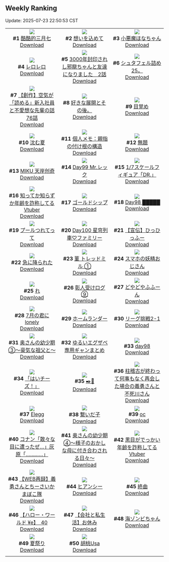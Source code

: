 ## Weekly Ranking
Update: 2025-07-23 22:50:53 CST

|      |      |      |
| :----: | :----: | :----: |
| ![](https://i.pixiv.re/c/240x480/img-master/img/2025/07/17/02/01/11/132780553_p0_master1200.jpg)<br>**#1** [酷酷的三月七](https://www.pixiv.net/artworks/132780553)<br>[Download](https://i.pixiv.re/img-original/img/2025/07/17/02/01/11/132780553_p0.jpg) | ![](https://i.pixiv.re/c/240x480/img-master/img/2025/07/16/00/00/15/132740037_p0_master1200.jpg)<br>**#2** [想いを込めて](https://www.pixiv.net/artworks/132740037)<br>[Download](https://i.pixiv.re/img-original/img/2025/07/16/00/00/15/132740037_p0.jpg) | ![](https://i.pixiv.re/c/240x480/img-master/img/2025/07/17/17/35/13/132796373_p0_master1200.jpg)<br>**#3** [小悪魔ほなちゃん](https://www.pixiv.net/artworks/132796373)<br>[Download](https://i.pixiv.re/img-original/img/2025/07/17/17/35/13/132796373_p0.jpg) |
| ![](https://i.pixiv.re/c/240x480/img-master/img/2025/07/17/00/00/04/132776215_p0_master1200.jpg)<br>**#4** [レロレロ](https://www.pixiv.net/artworks/132776215)<br>[Download](https://i.pixiv.re/img-original/img/2025/07/17/00/00/04/132776215_p0.png) | ![](https://i.pixiv.re/c/240x480/img-master/img/2025/07/17/00/01/23/132776567_p0_master1200.jpg)<br>**#5** [3000年封印されし邪龍ちゃんと友達になりました　2話](https://www.pixiv.net/artworks/132776567)<br>[Download](https://i.pixiv.re/img-original/img/2025/07/17/00/01/23/132776567_p0.jpg) | ![](https://i.pixiv.re/c/240x480/img-master/img/2025/07/17/22/29/08/132807059_p0_master1200.jpg)<br>**#6** [シュタフェル詰め25。](https://www.pixiv.net/artworks/132807059)<br>[Download](https://i.pixiv.re/img-original/img/2025/07/17/22/29/08/132807059_p0.png) |
| ![](https://i.pixiv.re/c/240x480/img-master/img/2025/07/17/19/56/07/132800816_p0_master1200.jpg)<br>**#7** [【創作】空気が「読める」新入社員と不愛想な先輩の話76話](https://www.pixiv.net/artworks/132800816)<br>[Download](https://i.pixiv.re/img-original/img/2025/07/17/19/56/07/132800816_p0.jpg) | ![](https://i.pixiv.re/c/240x480/img-master/img/2025/07/17/22/08/05/132806224_p0_master1200.jpg)<br>**#8** [好きな展開とその後。](https://www.pixiv.net/artworks/132806224)<br>[Download](https://i.pixiv.re/img-original/img/2025/07/17/22/08/05/132806224_p0.jpg) | ![](https://i.pixiv.re/c/240x480/img-master/img/2025/07/18/07/30/01/132819722_p0_master1200.jpg)<br>**#9** [目覚め](https://www.pixiv.net/artworks/132819722)<br>[Download](https://i.pixiv.re/img-original/img/2025/07/18/07/30/01/132819722_p0.jpg) |
| ![](https://i.pixiv.re/c/240x480/img-master/img/2025/07/16/20/07/13/132766412_p0_master1200.jpg)<br>**#10** [沈む夏](https://www.pixiv.net/artworks/132766412)<br>[Download](https://i.pixiv.re/img-original/img/2025/07/16/20/07/13/132766412_p0.jpg) | ![](https://i.pixiv.re/c/240x480/img-master/img/2025/07/17/06/00/04/132783993_p0_master1200.jpg)<br>**#11** [個人メモ：親指の付け根の構造](https://www.pixiv.net/artworks/132783993)<br>[Download](https://i.pixiv.re/img-original/img/2025/07/17/06/00/04/132783993_p0.jpg) | ![](https://i.pixiv.re/c/240x480/img-master/img/2025/07/16/00/00/11/132740009_p0_master1200.jpg)<br>**#12** [無題](https://www.pixiv.net/artworks/132740009)<br>[Download](https://i.pixiv.re/img-original/img/2025/07/16/00/00/11/132740009_p0.jpg) |
| ![](https://i.pixiv.re/c/240x480/img-master/img/2025/07/17/00/06/33/132776882_p0_master1200.jpg)<br>**#13** [MIKU 天岸创奇](https://www.pixiv.net/artworks/132776882)<br>[Download](https://i.pixiv.re/img-original/img/2025/07/17/00/06/33/132776882_p0.jpg) | ![](https://i.pixiv.re/c/240x480/img-master/img/2025/07/17/00/00/05/132776220_p0_master1200.jpg)<br>**#14** [Day99 Mr.レック](https://www.pixiv.net/artworks/132776220)<br>[Download](https://i.pixiv.re/img-original/img/2025/07/17/00/00/05/132776220_p0.jpg) | ![](https://i.pixiv.re/c/240x480/img-master/img/2025/07/17/00/30/12/132777854_p0_master1200.jpg)<br>**#15** [1/7スケールフィギュア「DR.」](https://www.pixiv.net/artworks/132777854)<br>[Download](https://i.pixiv.re/img-original/img/2025/07/17/00/30/12/132777854_p0.jpg) |
| ![](https://i.pixiv.re/c/240x480/img-master/img/2025/07/17/21/02/40/132803614_p0_master1200.jpg)<br>**#16** [知ってか知らずか年齢を詐称してるVtuber](https://www.pixiv.net/artworks/132803614)<br>[Download](https://i.pixiv.re/img-original/img/2025/07/17/21/02/40/132803614_p0.png) | ![](https://i.pixiv.re/c/240x480/img-master/img/2025/07/16/00/00/05/132739959_p0_master1200.jpg)<br>**#17** [ゴールドシップ](https://www.pixiv.net/artworks/132739959)<br>[Download](https://i.pixiv.re/img-original/img/2025/07/16/00/00/05/132739959_p0.png) | ![](https://i.pixiv.re/c/240x480/img-master/img/2025/07/16/00/00/05/132739955_p0_master1200.jpg)<br>**#18** [Day98 █████](https://www.pixiv.net/artworks/132739955)<br>[Download](https://i.pixiv.re/img-original/img/2025/07/16/00/00/05/132739955_p0.jpg) |
| ![](https://i.pixiv.re/c/240x480/img-master/img/2025/07/17/00/00/15/132776307_p0_master1200.jpg)<br>**#19** [プールつれてって](https://www.pixiv.net/artworks/132776307)<br>[Download](https://i.pixiv.re/img-original/img/2025/07/17/00/00/15/132776307_p0.png) | ![](https://i.pixiv.re/c/240x480/img-master/img/2025/07/18/00/00/09/132810846_p0_master1200.jpg)<br>**#20** [Day100 星穹列車♡ファミリー](https://www.pixiv.net/artworks/132810846)<br>[Download](https://i.pixiv.re/img-original/img/2025/07/18/00/00/09/132810846_p0.jpg) | ![](https://i.pixiv.re/c/240x480/img-master/img/2025/07/17/13/21/06/132791400_p0_master1200.jpg)<br>**#21** [【宣伝】ひっひっふー](https://www.pixiv.net/artworks/132791400)<br>[Download](https://i.pixiv.re/img-original/img/2025/07/17/13/21/06/132791400_p0.png) |
| ![](https://i.pixiv.re/c/240x480/img-master/img/2025/07/17/00/00/05/132776217_p0_master1200.jpg)<br>**#22** [急に降られた](https://www.pixiv.net/artworks/132776217)<br>[Download](https://i.pixiv.re/img-original/img/2025/07/17/00/00/05/132776217_p0.jpg) | ![](https://i.pixiv.re/c/240x480/img-master/img/2025/07/17/22/33/57/132774674_p0_master1200.jpg)<br>**#23** [菫 トレッドミル ①](https://www.pixiv.net/artworks/132774674)<br>[Download](https://i.pixiv.re/img-original/img/2025/07/17/22/33/57/132774674_p0.png) | ![](https://i.pixiv.re/c/240x480/img-master/img/2025/07/16/02/38/19/132745251_p0_master1200.jpg)<br>**#24** [スマホの妖精おじさん](https://www.pixiv.net/artworks/132745251)<br>[Download](https://i.pixiv.re/img-original/img/2025/07/16/02/38/19/132745251_p0.jpg) |
| ![](https://i.pixiv.re/c/240x480/img-master/img/2025/07/17/04/30/01/132782813_p0_master1200.jpg)<br>**#25** [れ](https://www.pixiv.net/artworks/132782813)<br>[Download](https://i.pixiv.re/img-original/img/2025/07/17/04/30/01/132782813_p0.jpg) | ![](https://i.pixiv.re/c/240x480/img-master/img/2025/07/17/22/47/13/132807765_p0_master1200.jpg)<br>**#26** [彰人受けログ⑨](https://www.pixiv.net/artworks/132807765)<br>[Download](https://i.pixiv.re/img-original/img/2025/07/17/22/47/13/132807765_p0.jpg) | ![](https://i.pixiv.re/c/240x480/img-master/img/2025/07/17/00/00/12/132776269_p0_master1200.jpg)<br>**#27** [どやどやふふーん](https://www.pixiv.net/artworks/132776269)<br>[Download](https://i.pixiv.re/img-original/img/2025/07/17/00/00/12/132776269_p0.png) |
| ![](https://i.pixiv.re/c/240x480/img-master/img/2025/07/16/02/26/45/132745013_p0_master1200.jpg)<br>**#28** [7月の君にlonely](https://www.pixiv.net/artworks/132745013)<br>[Download](https://i.pixiv.re/img-original/img/2025/07/16/02/26/45/132745013_p0.png) | ![](https://i.pixiv.re/c/240x480/img-master/img/2025/07/16/00/00/22/132740098_p0_master1200.jpg)<br>**#29** [ホームランダー](https://www.pixiv.net/artworks/132740098)<br>[Download](https://i.pixiv.re/img-original/img/2025/07/16/00/00/22/132740098_p0.jpg) | ![](https://i.pixiv.re/c/240x480/img-master/img/2025/07/17/23/02/16/132808459_p0_master1200.jpg)<br>**#30** [リーグ挑戦2-1](https://www.pixiv.net/artworks/132808459)<br>[Download](https://i.pixiv.re/img-original/img/2025/07/17/23/02/16/132808459_p0.png) |
| ![](https://i.pixiv.re/c/240x480/img-master/img/2025/07/16/00/00/29/132740137_p0_master1200.jpg)<br>**#31** [奥さんの幼少期③〜豪気な祖父と〜](https://www.pixiv.net/artworks/132740137)<br>[Download](https://i.pixiv.re/img-original/img/2025/07/16/00/00/29/132740137_p0.jpg) | ![](https://i.pixiv.re/c/240x480/img-master/img/2025/07/17/06/57/14/132784839_p0_master1200.jpg)<br>**#32** [ゆるいエグザベ専用ギャンまとめ](https://www.pixiv.net/artworks/132784839)<br>[Download](https://i.pixiv.re/img-original/img/2025/07/17/06/57/14/132784839_p0.png) | ![](https://i.pixiv.re/c/240x480/img-master/img/2025/07/16/02/20/32/132744904_p0_master1200.jpg)<br>**#33** [day98](https://www.pixiv.net/artworks/132744904)<br>[Download](https://i.pixiv.re/img-original/img/2025/07/16/02/20/32/132744904_p0.jpg) |
| ![](https://i.pixiv.re/c/240x480/img-master/img/2025/07/17/00/06/34/132776883_p0_master1200.jpg)<br>**#34** [「はいチーズ！」](https://www.pixiv.net/artworks/132776883)<br>[Download](https://i.pixiv.re/img-original/img/2025/07/17/00/06/34/132776883_p0.png) | ![](https://i.pixiv.re/c/240x480/img-master/img/2025/07/17/22/24/22/132806876_p0_master1200.jpg)<br>**#35** [✒️🔫](https://www.pixiv.net/artworks/132806876)<br>[Download](https://i.pixiv.re/img-original/img/2025/07/17/22/24/22/132806876_p0.png) | ![](https://i.pixiv.re/c/240x480/img-master/img/2025/07/17/22/19/49/132806697_p0_master1200.jpg)<br>**#36** [柱稽古が終わって何事もなく再会した場合の義勇さんと不死川さん](https://www.pixiv.net/artworks/132806697)<br>[Download](https://i.pixiv.re/img-original/img/2025/07/17/22/19/49/132806697_p0.jpg) |
| ![](https://i.pixiv.re/c/240x480/img-master/img/2025/07/17/12/16/34/132790142_p0_master1200.jpg)<br>**#37** [Elegg](https://www.pixiv.net/artworks/132790142)<br>[Download](https://i.pixiv.re/img-original/img/2025/07/17/12/16/34/132790142_p0.jpg) | ![](https://i.pixiv.re/c/240x480/img-master/img/2025/07/17/17/30/07/132796252_p0_master1200.jpg)<br>**#38** [繋いだ子](https://www.pixiv.net/artworks/132796252)<br>[Download](https://i.pixiv.re/img-original/img/2025/07/17/17/30/07/132796252_p0.jpg) | ![](https://i.pixiv.re/c/240x480/img-master/img/2025/07/17/22/43/43/132807630_p0_master1200.jpg)<br>**#39** [oc](https://www.pixiv.net/artworks/132807630)<br>[Download](https://i.pixiv.re/img-original/img/2025/07/17/22/43/43/132807630_p0.jpg) |
| ![](https://i.pixiv.re/c/240x480/img-master/img/2025/07/17/18/45/56/132798516_p0_master1200.jpg)<br>**#40** [コナン「散々な目に遭ったぜ…」灰原「…………」](https://www.pixiv.net/artworks/132798516)<br>[Download](https://i.pixiv.re/img-original/img/2025/07/17/18/45/56/132798516_p0.jpg) | ![](https://i.pixiv.re/c/240x480/img-master/img/2025/07/16/16/16/46/132759214_p0_master1200.jpg)<br>**#41** [奥さんの幼少期④～様子のおかしな母に付き合わされる日々～](https://www.pixiv.net/artworks/132759214)<br>[Download](https://i.pixiv.re/img-original/img/2025/07/16/16/16/46/132759214_p0.jpg) | ![](https://i.pixiv.re/c/240x480/img-master/img/2025/07/16/21/37/24/132770116_p0_master1200.jpg)<br>**#42** [黒目がでっかい年齢を詐称してるVtuber](https://www.pixiv.net/artworks/132770116)<br>[Download](https://i.pixiv.re/img-original/img/2025/07/16/21/37/24/132770116_p0.jpg) |
| ![](https://i.pixiv.re/c/240x480/img-master/img/2025/07/18/19/26/02/132834655_p0_master1200.jpg)<br>**#43** [【WEB再録】義勇さんとちーさいかまぼこ隊](https://www.pixiv.net/artworks/132834655)<br>[Download](https://i.pixiv.re/img-original/img/2025/07/18/19/26/02/132834655_p0.jpg) | ![](https://i.pixiv.re/c/240x480/img-master/img/2025/07/17/20/01/03/132801162_p0_master1200.jpg)<br>**#44** [ヒアンシー](https://www.pixiv.net/artworks/132801162)<br>[Download](https://i.pixiv.re/img-original/img/2025/07/17/20/01/03/132801162_p0.jpg) | ![](https://i.pixiv.re/c/240x480/img-master/img/2025/07/17/00/00/20/132776338_p0_master1200.jpg)<br>**#45** [終曲](https://www.pixiv.net/artworks/132776338)<br>[Download](https://i.pixiv.re/img-original/img/2025/07/17/00/00/20/132776338_p0.jpg) |
| ![](https://i.pixiv.re/c/240x480/img-master/img/2025/07/17/01/03/08/132779072_p0_master1200.jpg)<br>**#46** [【ハロー・ワールド ¥e】　40](https://www.pixiv.net/artworks/132779072)<br>[Download](https://i.pixiv.re/img-original/img/2025/07/17/01/03/08/132779072_p0.jpg) | ![](https://i.pixiv.re/c/240x480/img-master/img/2025/07/18/11/42/54/132823699_p0_master1200.jpg)<br>**#47** [【会社と私生活】お休み](https://www.pixiv.net/artworks/132823699)<br>[Download](https://i.pixiv.re/img-original/img/2025/07/18/11/42/54/132823699_p0.jpg) | ![](https://i.pixiv.re/c/240x480/img-master/img/2025/07/16/20/16/50/132766737_p0_master1200.jpg)<br>**#48** [海ゾンビちゃん](https://www.pixiv.net/artworks/132766737)<br>[Download](https://i.pixiv.re/img-original/img/2025/07/16/20/16/50/132766737_p0.png) |
| ![](https://i.pixiv.re/c/240x480/img-master/img/2025/07/17/00/27/42/132777707_p0_master1200.jpg)<br>**#49** [夏祭り](https://www.pixiv.net/artworks/132777707)<br>[Download](https://i.pixiv.re/img-original/img/2025/07/17/00/27/42/132777707_p0.png) | ![](https://i.pixiv.re/c/240x480/img-master/img/2025/07/16/00/00/06/132739962_p0_master1200.jpg)<br>**#50** [胡桃Usa](https://www.pixiv.net/artworks/132739962)<br>[Download](https://i.pixiv.re/img-original/img/2025/07/16/00/00/06/132739962_p0.png) |
|      |

